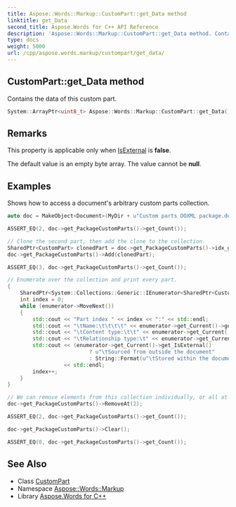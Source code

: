 ```yaml
---
title: Aspose::Words::Markup::CustomPart::get_Data method
linktitle: get_Data
second_title: Aspose.Words for C++ API Reference
description: 'Aspose::Words::Markup::CustomPart::get_Data method. Contains the data of this custom part in C++.'
type: docs
weight: 5000
url: /cpp/aspose.words.markup/custompart/get_data/
---
```

## CustomPart::get_Data method


Contains the data of this custom part.

```cpp
System::ArrayPtr<uint8_t> Aspose::Words::Markup::CustomPart::get_Data() const
```

## Remarks


This property is applicable only when [IsExternal](../get_isexternal/) is **false**.

The default value is an empty byte array. The value cannot be **null**.

## Examples



Shows how to access a document's arbitrary custom parts collection. 
```cpp
auto doc = MakeObject<Document>(MyDir + u"Custom parts OOXML package.docx");

ASSERT_EQ(2, doc->get_PackageCustomParts()->get_Count());

// Clone the second part, then add the clone to the collection.
SharedPtr<CustomPart> clonedPart = doc->get_PackageCustomParts()->idx_get(1)->Clone();
doc->get_PackageCustomParts()->Add(clonedPart);

ASSERT_EQ(3, doc->get_PackageCustomParts()->get_Count());

// Enumerate over the collection and print every part.
{
    SharedPtr<System::Collections::Generic::IEnumerator<SharedPtr<CustomPart>>> enumerator = doc->get_PackageCustomParts()->GetEnumerator();
    int index = 0;
    while (enumerator->MoveNext())
    {
        std::cout << "Part index " << index << ":" << std::endl;
        std::cout << "\tName:\t\t\t\t" << enumerator->get_Current()->get_Name() << std::endl;
        std::cout << "\tContent type:\t\t" << enumerator->get_Current()->get_ContentType() << std::endl;
        std::cout << "\tRelationship type:\t" << enumerator->get_Current()->get_RelationshipType() << std::endl;
        std::cout << (enumerator->get_Current()->get_IsExternal()
                          ? u"\tSourced from outside the document"
                          : String::Format(u"\tStored within the document, length: {0} bytes", enumerator->get_Current()->get_Data()->get_Length()))
                  << std::endl;
        index++;
    }
}

// We can remove elements from this collection individually, or all at once.
doc->get_PackageCustomParts()->RemoveAt(2);

ASSERT_EQ(2, doc->get_PackageCustomParts()->get_Count());

doc->get_PackageCustomParts()->Clear();

ASSERT_EQ(0, doc->get_PackageCustomParts()->get_Count());
```

## See Also

* Class [CustomPart](../)
* Namespace [Aspose::Words::Markup](../../)
* Library [Aspose.Words for C++](../../../)
